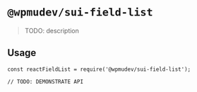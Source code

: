 # `@wpmudev/sui-field-list`

> TODO: description

## Usage

```
const reactFieldList = require('@wpmudev/sui-field-list');

// TODO: DEMONSTRATE API
```
